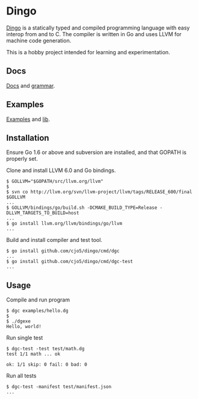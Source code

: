 # Dingo

[Dingo](docs/language.md) is a statically typed and compiled programming language with easy interop from and to C. The compiler is written in Go and uses LLVM for machine code generation.

This is a hobby project intended for learning and experimentation.

## Docs

[Docs](docs/language.md) and [grammar](docs/grammar.md).

## Examples

[Examples](examples) and [lib](std).

## Installation

Ensure Go 1.6 or above and subversion are installed, and that GOPATH is properly set.

Clone and install LLVM 6.0 and Go bindings.

```none
$ GOLLVM="$GOPATH/src/llvm.org/llvm"
$
$ svn co http://llvm.org/svn/llvm-project/llvm/tags/RELEASE_600/final $GOLLVM
...
$ GOLLVM/bindings/go/build.sh -DCMAKE_BUILD_TYPE=Release -DLLVM_TARGETS_TO_BUILD=host
...
$ go install llvm.org/llvm/bindings/go/llvm
...
```

Build and install compiler and test tool.

```none
$ go install github.com/cjo5/dingo/cmd/dgc
...
$ go install github.com/cjo5/dingo/cmd/dgc-test
...
```

## Usage

Compile and run program

```none
$ dgc examples/hello.dg
$
$ ./dgexe
Hello, world!
```

Run single test

```none
$ dgc-test -test test/math.dg
test 1/1 math ... ok

ok: 1/1 skip: 0 fail: 0 bad: 0
```

Run all tests

```none
$ dgc-test -manifest test/manifest.json
...
```
